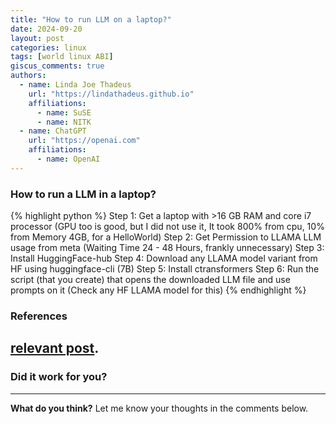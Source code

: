 ```yaml
---
title: "How to run LLM on a laptop?"
date: 2024-09-20
layout: post
categories: linux
tags: [world linux ABI]
giscus_comments: true
authors:
  - name: Linda Joe Thadeus
    url: "https://lindathadeus.github.io"
    affiliations:
      - name: SuSE
      - name: NITK
  - name: ChatGPT
    url: "https://openai.com"
    affiliations:
      - name: OpenAI
---
```


### How to run a LLM in a laptop?

{% highlight python %}
Step 1: Get a laptop with >16 GB RAM and core i7 processor (GPU too is good, but I did not use it, It took 800% from cpu, 10% from Memory 4GB, for a HelloWorld)
Step 2: Get Permission to LLAMA LLM usage from meta (Waiting Time 24 - 48 Hours, frankly unnecessary)
Step 3: Install HuggingFace-hub
Step 4: Download any LLAMA model variant from HF using huggingface-cli (7B)
Step 5: Install ctransformers
Step 6: Run the script (that you create) that opens the downloaded LLM file and use prompts on it (Check any HF LLAMA model for this)
{% endhighlight %}

### References

[previous-post-link]: https://example.com/previous-post
[source-link]: https://example.com/source
[relevant post](https://example.com/previous-post "This is a relevant post").
---

### Did it work for you?

---
**What do you think?** Let me know your thoughts in the comments below.
